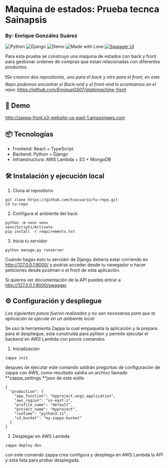 # Maquina de estados: Prueba tecnca Sainapsis
### By: Enrique González Suárez

![Python](https://img.shields.io/badge/python-3.11-blue)
![Django](https://img.shields.io/badge/django-3.2-green)
![Demo](https://img.shields.io/badge/demo-online-blue)
![Made with Love](https://img.shields.io/badge/Made%20with-%E2%9D%A4-red)
[![Swagger UI](https://img.shields.io/badge/docs-Swagger_UI-blue?logo=swagger)](https://TU_DOMINIO/swagger/)



Para esta prueba se construyo una maquina de estados con back y front para gestionar ordenes de compras que estan relacionadas con diferentes productos.


❗*Se crearon dos repositorios, uno para el back y otro para el front, en este Repo podemos encontrar el Back-end y el front-end lo econtramos en el repo: https://github.com/EnriqueGS07/statemachine-front*

## 🚀 Demo

http://zappa-front.s3-website-us-east-1.amazonaws.com

## 📦 Tecnologías

- Frontend: React + TypeScript
- Backend: Python + Django
- Infraestructura: AWS Lambda + S3 + MongoDB

## 🛠️ Instalación y ejecución local
1. Clona el repositorio
```
git clone https://github.com/tuusuario/tu-repo.git
cd tu-repo
```
2. Configura el ambiente del back
```
python -m venv venv 
venv/Scripts/Activate  
pip install -r requirements.txt
```
3. Inicia tu servidor
```
python manage.py runserver
```
Cuando hagas esto tu servidor de Django deberia estar corriendo en http://127.0.0.1:8000/ y podras acceder desde tu navegador o hacer peticiones desde postman o el front de esta aplicación.

Si quieres ver documentación de la API puedes entrar a http://127.0.0.1:8000/swagger

## ⚙️ Configuración y despliegue
*Los siguientes pasos fueron realizados y no son necesarios para que la aplicación se ejecute en un ambiente local*

Se uso la herramienta Zappa la cual empaqueta la aplicación y la prepara para el despliegue, esta construida para pyhton y permite ejecutar el backend en AWS Lambda con pocos comandos

1. Inicialización
```
zappa init
```
despues de ejecutar este comando saldrán preguntas de configuración de zappa con AWS, como resultado saldra un archivo llamado **zappa_settings.**json de este estilo
```
{
  "production": {
    "app_function": "myproject.wsgi.application",
    "aws_region": "us-east-1",
    "profile_name": "default",
    "project_name": "myproject",
    "runtime": "python3.11",
    "s3_bucket": "my-zappa-bucket"
  }
}
```
2. Desplegar en AWS Lambda
```
zappa deploy dev
```
con este comando zappa crea configura y despliega en AWS Lambda la API y esta lista para probar desplegada.




